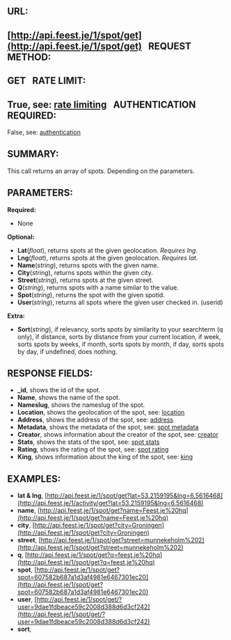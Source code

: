 URL:
----
[http://api.feest.je/1/spot/get](http://api.feest.je/1/spot/get)
 
REQUEST METHOD:
---------------
GET
 
RATE LIMIT:
-----------
True, see: [rate limiting](<link naar ratelimitpagina>)
 
AUTHENTICATION REQUIRED:
------------------------
False, see: [authentication](<link naar authenticationpagina>)

SUMMARY:
--------
This call returns an array of spots. Depending on the parameters. 

PARAMETERS:
-----------
**Required:**

 - None

**Optional:**

 - **Lat**(*float*), returns spots at the given geolocation. *Requires lng*.
 - **Lng**(*float*), returns spots at the given geolocation. *Requires lat*.
 - **Name**(*string*), returns spots with the given name.
 - **City**(*string*), returns spots within the given city.
 - **Street**(*string*), returns spots at the given street.
 - **Q**(*string*), returns spots with a name similar to the value.
 - **Spot**(*string*), returns the spot with the given spotid.
 - **User**(*string*), returns all spots where the given user checked in. (userid)

**Extra:**

 - **Sort**(*string*), if relevancy, sorts spots by similarity to your searchterm (q only), if distance, sorts by distance from your current location, if week, sorts spots by weeks, if month, sorts spots by month, if day, sorts spots by day, if undefined, does nothing.
 

RESPONSE FIELDS:
----------------
 - **_id**,  shows the id of the spot.
 - **Name**, shows the name of the spot.
 - **Nameslug**, shows the nameslug of the spot.
 - **Location**, shows the geolocation of the spot, see: [location](<link naar location pagina>)
 - **Address**, shows the address of the spot, see: [address](<link naar address pagina>)
 - **Metadata**, shows the metadata of the spot, see: [spot metadata](<link naar metadata pagina>)
 - **Creator**, shows information about the creator of the spot, see: [creator](<link naar creator pagina>)
 - **Stats**, shows the stats of the spot, see: [spot stats](<link naar spot stats pagina>)
 - **Rating**, shows the rating of the spot, see: [spot rating](<link naar rating pagina>)
 - **King**, shows information about the king of the spot, see: [king](<link naar king pagina>)

EXAMPLES:
---------
 - **lat & lng**, [http://api.feest.je/1/spot/get?lat=53.2159195&lng=6.5616468](http://api.feest.je/1/activity/get?lat=53.2159195&lng=6.5616468)
 - **name**, [http://api.feest.je/1/spot/get?name=Feest.je%20hq](http://api.feest.je/1/spot/get?name=Feest.je%20hq)
 - **city**, [http://api.feest.je/1/spot/get?city=Groningen](http://api.feest.je/1/spot/get?city=Groningen)
 - **street**, [http://api.feest.je/1/spot/get?street=munnekeholm%202](http://api.feest.je/1/spot/get?street=munnekeholm%202)
 - **q**, [http://api.feest.je/1/spot/get?q=feest.je%20hq](http://api.feest.je/1/spot/get?q=feest.je%20hq)
 - **spot**, [http://api.feest.je/1/spot/get?spot=607582b687a1d3af4981e6467301ec20](http://api.feest.je/1/spot/get?spot=607582b687a1d3af4981e6467301ec20)
 - **user**, [http://api.feest.je/1/spot/get/?user=9dae1fdbeace59c2008d388d6d3cf242](http://api.feest.je/1/spot/get/?user=9dae1fdbeace59c2008d388d6d3cf242)
 - **sort**,


